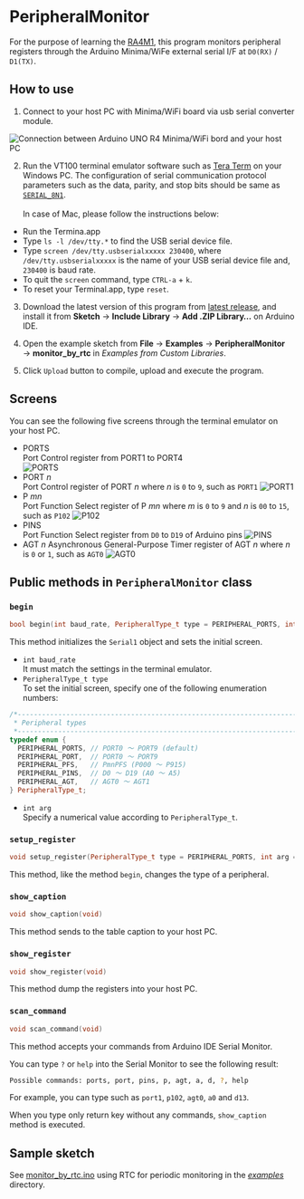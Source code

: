 # PeripheralMonitor
For the purpose of learning the [RA4M1], this program monitors peripheral registers through the Arduino Minima/WiFe external serial I/F at `D0(RX)` / `D1(TX)`.

## How to use

1. Connect to your host PC with Minima/WiFi board via usb serial converter module.

![Connection between Arduino UNO R4 Minima/WiFi bord and your host PC][1]

2. Run the VT100 terminal emulator software such as [Tera Term][2] on your Windows PC. The configuration of serial communication protocol parameters such as the data, parity, and stop bits should be same as [`SERIAL_8N1`][3].  <br>  
  In case of Mac, please follow the instructions below:  
  - Run the Termina.app
  - Type `ls -l /dev/tty.*` to find the USB serial device file.
  - Type `screen /dev/tty.usbserialxxxxx 230400`, where `/dev/tty.usbserialxxxxx` is the name of your USB serial device file and, `230400` is baud rate.
  - To quit the `screen` command, type `CTRL-a` + `k`.
  - To reset your Terminal.app, type `reset`.

3. Download the latest version of this program from [latest release], and install it from **Sketch** → **Include Library** → **Add .ZIP Library…** on Arduino IDE.

4. Open the example sketch from **File** → **Examples** → **PeripheralMonitor** → **monitor_by_rtc** in _Examples from Custom Libraries_.

5. Click `Upload` button to compile, upload and execute the program.

## Screens

You can see the following five screens through the terminal emulator on your host PC.

- PORTS  
  Port Control register from PORT1 to PORT4  
  ![PORTS]
- PORT _n_  
  Port Control register of PORT _n_ where _n_ is `0` to `9`, such as `PORT1`
  ![PORT1]
- P _mn_  
  Port Function Select register of P _mn_ where _m_ is `0` to `9` and _n_ is `00` to `15`, such as `P102`
  ![P102]
- PINS  
  Port Function Select register from `D0` to `D19` of Arduino pins
  ![PINS]
- AGT _n_
  Asynchronous General-Purpose Timer register of AGT _n_ where _n_ is `0` or `1`, such as `AGT0`
  ![AGT0]

## Public methods in `PeripheralMonitor` class

### `begin`

```c++
bool begin(int baud_rate, PeripheralType_t type = PERIPHERAL_PORTS, int arg = 0)
```

This method initializes the `Serial1` object and sets the initial screen.  
  - `int baud_rate`  
  It must match the settings in the terminal emulator.
  - `PeripheralType_t type`  
  To set the initial screen, specify one of the following enumeration numbers:

```c++
/*----------------------------------------------------------------------
 * Peripheral types
 *----------------------------------------------------------------------*/
typedef enum {
  PERIPHERAL_PORTS, // PORT0 〜 PORT9 (default)
  PERIPHERAL_PORT,  // PORT0 〜 PORT9
  PERIPHERAL_PFS,   // PmnPFS (P000 〜 P915)
  PERIPHERAL_PINS,  // D0 〜 D19 (A0 〜 A5)
  PERIPHERAL_AGT,   // AGT0 〜 AGT1
} PeripheralType_t;
```
  - `int arg`  
  Specify a numerical value according to `PeripheralType_t`.

### `setup_register`

```c++
void setup_register(PeripheralType_t type = PERIPHERAL_PORTS, int arg = 0)
```
This method, like the method `begin`, changes the type of a peripheral.

### `show_caption`

```c++
void show_caption(void)
```

This method sends to the table caption to your host PC.

### `show_register`

```c++
void show_register(void)
```

This method dump the registers into your host PC.

### `scan_command`

```c++
void scan_command(void)
```

This method accepts your commands from Arduino IDE Serial Monitor.

You can type `?` or `help` into the Serial Monitor to see the following result:

```bash
Possible commands: ports, port, pins, p, agt, a, d, ?, help
```

For example, you can type such as `port1`, `p102`, `agt0`, `a0` and `d13`.

When you type only return key without any commands, `show_caption` method is executed.

## Sample sketch

See [monitor_by_rtc.ino][4] using RTC for periodic monitoring in the [_examples_][5] directory.


[1]:https://embedded-kiddie.github.io/images/2024/06-03/fritzig.jpg

[2]:https://teratermproject.github.io/index-en.html "Tera Term Open Source Project"

[3]:https://www.arduino.cc/reference/en/language/functions/communication/serial/begin/ "Serial.begin() - Arduino Reference"

[4]:https://github.com/embedded-kiddie/PeripheralMonitor/blob/main/examples/monitor_by_rtc/monitor_by_rtc.ino "PeripheralMonitor/examples/monitor_by_rtc/monitor_by_rtc.ino at main · embedded-kiddie/PeripheralMonitor"

[5]:https://github.com/embedded-kiddie/PeripheralMonitor/tree/main/examples/monitor_by_rtc "PeripheralMonitor/examples/monitor_by_rtc at main · embedded-kiddie/PeripheralMonitor"

[RA4M1]:https://www.renesas.com/us/en/products/microcontrollers-microprocessors/ra-cortex-m-mcus/ra4m1-32-bit-microcontrollers-48mhz-arm-cortex-m4-and-lcd-controller-and-cap-touch-hmi ""

[latest release]:https://github.com/embedded-kiddie/PeripheralMonitor/releases/tag/v0.1.0 "Release First release. · embedded-kiddie/PeripheralMonitor"

[PORTS]:https://embedded-kiddie.github.io/images/2024/06-03/registers-PORTS.gif

[PORT1]:https://embedded-kiddie.github.io/images/2024/06-03/registers-PORT1.gif

[P102]:https://embedded-kiddie.github.io/images/2024/06-03/registers-P102.gif

[PINS]:https://embedded-kiddie.github.io/images/2024/06-03/registers-PINS.gif

[AGT0]:https://embedded-kiddie.github.io/images/2024/06-03/registers-AGT.gif
